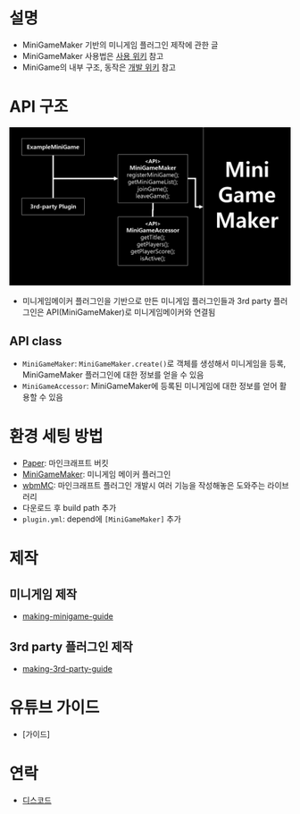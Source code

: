 # 설명
- MiniGameMaker 기반의 미니게임 플러그인 제작에 관한 글
- MiniGameMaker 사용법은 [사용 위키] 참고
- MiniGame의 내부 구조, 동작은 [개발 위키] 참고



# API 구조
<!-- <img src="api-design.png" width="49.5%"></img> -->
![](api-design.png)
- 미니게임메이커 플러그인을 기반으로 만든 미니게임 플러그인들과 3rd party 플러그인은 API(MiniGameMaker)로 미니게임메이커와 연결됨
## API class
- `MiniGameMaker`: `MiniGameMaker.create()`로 객체를 생성해서 미니게임을 등록, MiniGameMaker 플러그인에 대한 정보를 얻을 수 있음
- `MiniGameAccessor`: MiniGameMaker에 등록된 미니게임에 대한 정보를 얻어 활용할 수 있음



# 환경 세팅 방법
- [Paper]: 마인크래프트 버킷
- [MiniGameMaker]: 미니게임 메이커 플러그인
- [wbmMC]: 마인크래프트 플러그인 개발시 여러 기능을 작성해놓은 도와주는 라이브러리
- 다운로드 후 build path 추가
- `plugin.yml`: depend에 `[MiniGameMaker]` 추가



# 제작
## 미니게임 제작
- [making-minigame-guide](making-minigame-guide.md)

## 3rd party 플러그인 제작
- [making-3rd-party-guide](making-3rd-party-guide.md)



# 유튜브 가이드
- [가이드]



# 연락
- [디스코드]



[사용 위키]: playingMiniGameWiki.md
[개발 위키]: ../devWiki/home.md
[Paper]: https://papermc.io/
[MiniGameMaker]: https://github.com/worldbiomusic/MiniGameMaker/releases
[wbmMC]: https://github.com/worldbiomusic/wbmMC
[디스코드]: https://discord.com/invite/fJbxSy2EjA
[Paper API]: https://papermc.io/javadocs/paper/1.16/index.html?overview-summary.html
[BukkitRunnable 참고]: https://www.spigotmc.org/threads/prevent-already-scheduled-as-xxx-error.202486/#post-2103877
